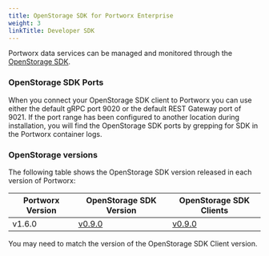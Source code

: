 ```yaml
---
title: OpenStorage SDK for Portworx Enterprise
weight: 3
linkTitle: Developer SDK
---
```


Portworx data services can be managed and monitored through the [OpenStorage SDK](https://libopenstorage.github.io).


### OpenStorage SDK Ports

When you connect your OpenStorage SDK client to Portworx you can use either the
default gRPC port 9020 or the default REST Gateway port of 9021. If the port
range has been configured to another location during installation, you will
find the OpenStorage SDK ports by grepping for SDK in the Portworx container logs.

### OpenStorage versions

The following table shows the OpenStorage SDK version released in each version of Portworx:

| Portworx Version | OpenStorage SDK Version | OpenStorage SDK Clients |
| ---------------- | ----------------------- | ----------------------- |
| v1.6.0 | [v0.9.0](https://libopenstorage.github.io/w/v0.9.0) | [v0.9.0](https://github.com/libopenstorage/openstorage-sdk-clients/releases/tag/v0.9.0)

You may need to match the version of the OpenStorage SDK Client version.
